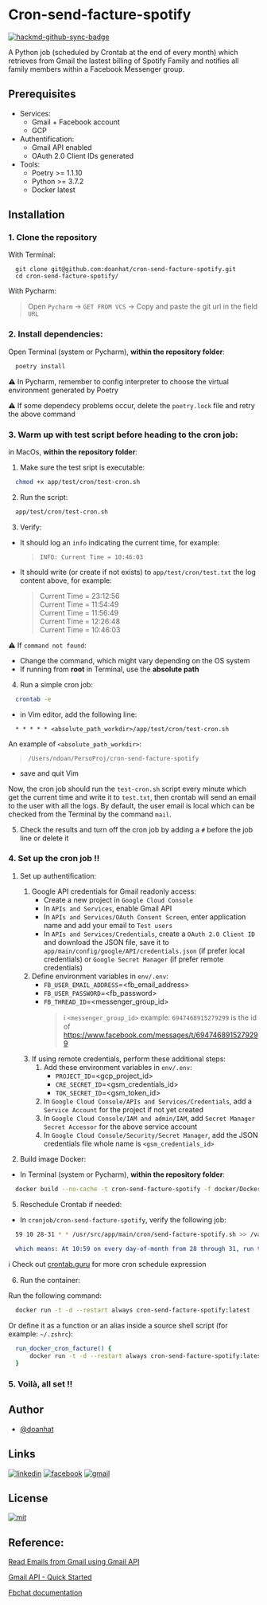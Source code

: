 # Cron-send-facture-spotify

[![hackmd-github-sync-badge](https://hackmd.io/DlraECW4Q_imvwXGCAM1Ag/badge)](https://hackmd.io/DlraECW4Q_imvwXGCAM1Ag)

A Python job (scheduled by Crontab at the end of every month) which retrieves from Gmail the lastest billing of Spotify
Family and notifies all family members within a Facebook Messenger group.

## Prerequisites

- Services:
    - Gmail + Facebook account
    - GCP
- Authentification:
    - Gmail API enabled
    - OAuth 2.0 Client IDs generated
- Tools:
    - Poetry >= 1.1.10
    - Python >= 3.7.2
    - Docker latest

## Installation

### 1. Clone the repository

With Terminal:

```bash=
  git clone git@github.com:doanhat/cron-send-facture-spotify.git
  cd cron-send-facture-spotify/
```

With Pycharm:

> Open `Pycharm` -> `GET FROM VCS` -> Copy and paste the git url in the field `URL`

### 2. Install dependencies:

Open Terminal (system or Pycharm), **within the repository folder**:

```bash
  poetry install
```

:warning: In Pycharm, remember to config interpreter to choose the virtual environment generated by Poetry

:warning: If some dependecy problems occur, delete the `poetry.lock` file and retry the above command

### 3. Warm up with test script before heading to the cron job:

in MacOs, **within the repository folder**:

1. Make sure the test sript is executable:

```bash
  chmod +x app/test/cron/test-cron.sh
```

2. Run the script:

```bash
  app/test/cron/test-cron.sh
```

3. Verify:

- It should log an `info` indicating the current time, for example:
  > `INFO: Current Time = 10:46:03`
- It should write (or create if not exists) to `app/test/cron/test.txt` the log content above, for example:
  > Current Time = 23:12:56 <br/>
  > Current Time = 11:54:49 <br/>
  > Current Time = 11:56:49 <br/>
  > Current Time = 12:26:48 <br/>
  > Current Time = 10:46:03

:warning: If `command not found`:

- Change the command, which might vary depending on the OS system
- If running from **root** in Terminal, use the **absolute path**

4. Run a simple cron job:

```bash
  crontab -e
```

- in Vim editor, add the following line:

```
  * * * * * <absolute_path_workdir>/app/test/cron/test-cron.sh

```

An example of `<absolute_path_workdir>`:
> `/Users/ndoan/PersoProj/cron-send-facture-spotify`

- save and quit Vim

Now, the cron job should run the `test-cron.sh` script every minute which get the current time and write it
to `test.txt`, then crontab will send an email to the user with all the logs. By default, the user email is local which
can be checked from the Terminal by the command `mail`.

5. Check the results and turn off the cron job by adding a `#` before the job line or delete it

### 4. Set up the cron job !!

1. Set up authentification:
    1. Google API credentials for Gmail readonly access:
        - Create a new project in `Google Cloud Console`
        - In `APIs and Services`, enable Gmail API
        - In `APIs and Services/OAuth Consent Screen`, enter application name and add your email to `Test users`
        - In `APIs and Services/Credentials`, create a `OAuth 2.0 Client ID` and download the JSON file, save it
          to `app/main/config/google/API/credentials.json` (if prefer local credentials) or `Google Secret Manager` (if prefer remote credentials)
    2. Define environment variables in `env/.env`:
       - `FB_USER_EMAIL_ADDRESS`=<fb_email_address>
       - `FB_USER_PASSWORD`=<fb_password>
       - `FB_THREAD_ID`=<messenger_group_id>
         > :information_source: `<messenger_group_id>` example: `6947468915279299` is the id of https://www.facebook.com/messages/t/6947468915279299
    3. If using remote credentials, perform these additional steps:
       1. Add these environment variables  in `env/.env`:
          - `PROJECT_ID`=<gcp_project_id>
          - `CRE_SECRET_ID`=<gsm_credentials_id>
          - `TOK_SECRET_ID`=<gsm_token_id>
       2. In `Google Cloud Console/APIs and Services/Credentials`, add a `Service Account` for the project if not yet created 
       3. In `Google Cloud Console/IAM and admin/IAM`, add `Secret Manager Secret Accessor` for the above service account
       4. In `Google Cloud Console/Security/Secret Manager`, add the JSON credentials file whole name is `<gsm_credentials_id>`

2. Build image Docker:

- In Terminal (system or Pycharm), **within the repository folder**:

```bash
  docker build --no-cache -t cron-send-facture-spotify -f docker/Dockerfile .
```

5. Reschedule Crontab if needed:

- In `cronjob/cron-send-facture-spotify`, verify the following job:

```bash
  59 10 28-31 * * /usr/src/app/main/cron/send-facture-spotify.sh >> /var/log/cron.log 2>&1
```

```cmake
  which means: At 10:59 on every day-of-month from 28 through 31, run the script
```

:information_source: Check out [crontab.guru](https://crontab.guru/#59_10_28-31_*_*) for more cron schedule expression

6. Run the container:

Run the following command:

```bash
  docker run -t -d --restart always cron-send-facture-spotify:latest
```

Or define it as a function or an alias inside a source shell script (for example: `~/.zshrc`):

```bash
  run_docker_cron_facture() {
      docker run -t -d --restart always cron-send-facture-spotify:latest
  }
```

### 5. Voilà, all set !!

## Author

- [@doanhat](https://github.com/doanhat)

## Links

[![linkedin](https://img.shields.io/badge/linkedin-0A66C2?style=for-the-badge&logo=linkedin&logoColor=white)](https://www.linkedin.com/in/minhdoan272/)
[![facebook](https://img.shields.io/badge/Facebook-1877F2?style=for-the-badge&logo=facebook&logoColor=white)](https://www.facebook.com/dnminhhhhh/)
[![gmail](https://img.shields.io/badge/Gmail-D14836?style=for-the-badge&logo=gmail&logoColor=white)](nhatminhdoan2702@gmail.com)

## License

[![mit](https://img.shields.io/badge/License-MIT-blue.svg)](https://choosealicense.com/licenses/mit/)

## Reference:

[Read Emails from Gmail using Gmail API](https://www.geeksforgeeks.org/how-to-read-emails-from-gmail-using-gmail-api-in-python/)

[Gmail API - Quick Started](https://developers.google.com/gmail/api/quickstart/python)

[Fbchat documentation](https://fbchat.readthedocs.io/en/stable/)

